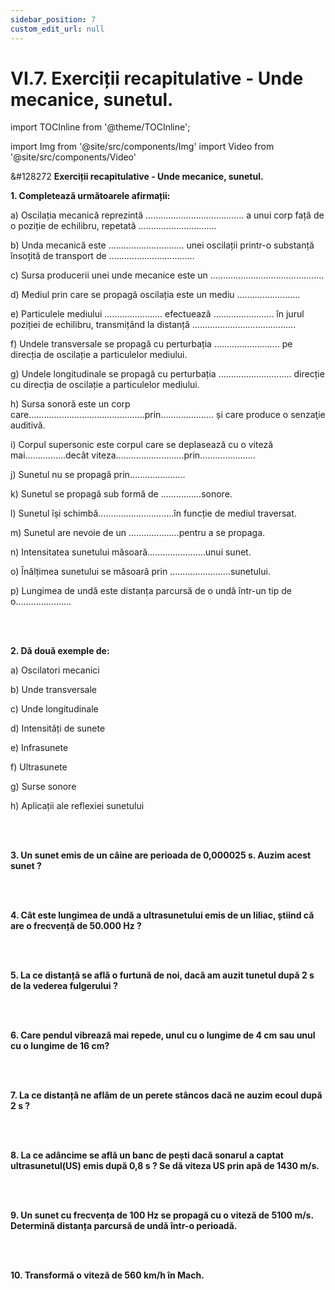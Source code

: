 ```yaml
---
sidebar_position: 7
custom_edit_url: null
---
```


# VI.7. Exerciții recapitulative - Unde mecanice, sunetul.



import TOCInline from '@theme/TOCInline';

<TOCInline toc={toc} />


import Img from '@site/src/components/Img'
import Video from '@site/src/components/Video'





<div class="alert alert--warning" role="alert">

&#128272 **Exerciții recapitulative - Unde mecanice, sunetul.**



**1. Completează următoarele afirmații:**

a)	Oscilația mecanică reprezintă ………………………………… a unui corp față de o poziție de echilibru, repetată ………………………….

b)	Unda mecanică este .............................. unei oscilații printr-o substanță însoțită de transport de ..................................

c)	Sursa producerii unei unde mecanice este un .............................................

d)	Mediul prin care se propagă oscilația este un mediu .........................

e)	Particulele mediului ....................... efectuează ........................ în jurul poziției de echilibru, transmițând la distanță .........................................

f)	Undele transversale  se propagă cu perturbația .......................... pe direcția de oscilație a particulelor mediului.

g)	Undele longitudinale se propagă cu perturbația ............................. direcție cu direcția de oscilație a particulelor mediului.

h)	Sursa sonoră este un corp care..............................................prin..................... și care produce o senzaţie auditivă.

i)	Corpul supersonic este corpul care se deplasează cu o viteză mai................decât viteza...........................prin......................

j)	Sunetul nu se propagă prin......................

k)	Sunetul se propagă sub formă de ................sonore.

l)	Sunetul își schimbă..............................în funcție de mediul traversat.

m)	Sunetul are nevoie de un ....................pentru a se propaga.

n)	Intensitatea sunetului măsoară.......................unui sunet.

o)	Înălțimea sunetului se măsoară prin ........................sunetului.

p)	Lungimea de undă este distanța parcursă de o undă într-un tip de o......................



<br></br>

**2. Dă două exemple de:**

a)	Oscilatori mecanici

b)	Unde transversale

c)	Unde longitudinale

d)	Intensități de sunete

e)	Infrasunete

f)	Ultrasunete

g)	Surse sonore

h)	Aplicații ale reflexiei sunetului

<br></br>


**3. Un sunet emis de un câine are perioada de 0,000025 s. Auzim acest sunet ?**

<br></br>

**4. Cât este lungimea de undă a ultrasunetului emis de un liliac, știind că are o frecvență de 50.000 Hz ?**

<br></br>

**5. La ce distanță se află o furtună de noi, dacă am auzit tunetul după 2 s de la vederea fulgerului ?**

<br></br>

**6. Care pendul vibrează mai repede, unul cu o lungime de 4 cm sau unul cu o lungime de 16 cm?**

<br></br>

**7. La ce distanță ne aflăm de un perete stâncos dacă ne auzim ecoul după 2 s ?**

<br></br>

**8. La ce adâncime se află un banc de pești dacă sonarul a captat ultrasunetul(US) emis după 0,8 s ? Se dă viteza US prin apă de 1430 m/s.**

<br></br>

**9. Un sunet cu frecvența de 100 Hz se propagă cu o viteză de 5100 m/s. Determină distanța parcursă de undă într-o perioadă.**

<br></br>

**10. Transformă o viteză de 560 km/h în Mach.**






</div>



